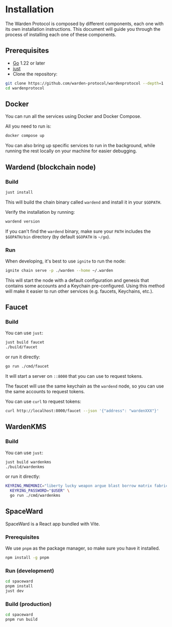 
# Installation

The Warden Protocol is composed by different components, each one with its own
installation instructions. This document will guide you through the process of
installing each one of these components.

## Prerequisites

- [Go](https://golang.org/dl/) 1.22 or later
- [just](https://just.systems/man/en/packages.html)
- Clone the repository:

```bash
git clone https://github.com/warden-protocol/wardenprotocol --depth=1
cd wardenprotocol
```

## Docker

You can run all the services using Docker and Docker Compose.

All you need to run is:

```bash
docker compose up
```

You can also bring up specific services to run in the background, while running
the rest locally on your machine for easier debugging.


## Wardend (blockchain node)

### Build

```bash
just install
```

This will build the chain binary called `wardend` and install it in your
`$GOPATH`.

Verify the installation by running:

```bash
wardend version
```

If you can't find the `wardend` binary, make sure your `PATH` includes the
`$GOPATH/bin` directory (by default `$GOPATH` is `~/go`).


### Run

When developing, it's best to use `ignite` to run the node:

```bash
ignite chain serve -p ./warden --home ~/.warden
```

This will start the node with a default configuration and genesis that contains
some accounts and a Keychain pre-configured. Using this method will make it
easier to run other services (e.g. faucets, Keychains, etc.).


## Faucet

### Build

You can use `just`:

```bash
just build faucet
./build/faucet
```

or run it directly:

```bash
go run ./cmd/faucet
```

It will start a server on `::8000` that you can use to request tokens.

The faucet will use the same keychain as the `wardend` node, so you can use the
same accounts to request tokens.

You can use `curl` to request tokens:

```bash
curl http://localhost:8000/faucet --json '{"address": "wardenXXX"}'
```


## WardenKMS

### Build

You can use `just`:

```bash
just build wardenkms
./build/wardenkms
```

or run it directly:

```bash
KEYRING_MNEMONIC="liberty lucky weapon argue blast borrow matrix fabric topple auto tomato age simple obvious mushroom hire edge vault federal climb step element divorce problem" \
  KEYRING_PASSWORD="$USER" \
  go run ./cmd/wardenkms
```


## SpaceWard

SpaceWard is a React app bundled with Vite.

### Prerequisites

We use `pnpm` as the package manager, so make sure you have it installed.

```bash
npm install -g pnpm
```

### Run (development)

```bash
cd spaceward
pnpm install
just dev
```

### Build (production)

```bash
cd spaceward
pnpm run build
```
